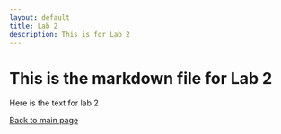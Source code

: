 ```yaml
---
layout: default
title: Lab 2
description: This is for Lab 2
---
```


# This is the markdown file for Lab 2

Here is the text for lab 2

[Back to main page](./)